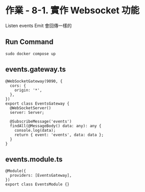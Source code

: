 # 作業 - 8-1. 實作 Websocket 功能

Listen events
Emit 會回傳一樣的

## Run Command

```
sudo docker compose up
```

## events.gateway.ts

```
@WebSocketGateway(9090, {
  cors: {
    origin: '*',
  },
})
export class EventsGateway {
  @WebSocketServer()
  server: Server;

  @SubscribeMessage('events')
  findAll(@MessageBody() data: any): any {
    console.log(data);
    return { event: 'events', data: data };
  }
}

```

## events.module.ts

```
@Module({
  providers: [EventsGateway],
})
export class EventsModule {}

```
